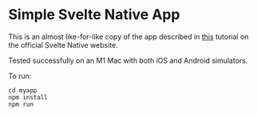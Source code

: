 # Simple Svelte Native App

This is an almost like-for-like copy of the app described in [this](https://svelte-native.technology/tutorial) tutorial on the official Svelte Native website.

Tested successfully on an M1 Mac with both iOS and Android simulators.

To run:

```
cd myapp
npm install
npm run
```